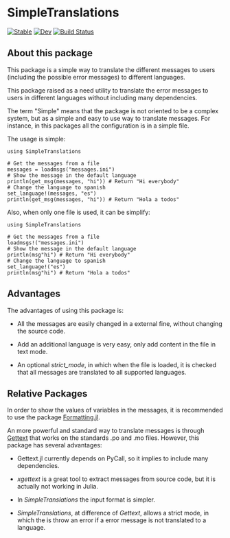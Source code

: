 # SimpleTranslations

[![Stable](https://img.shields.io/badge/docs-stable-blue.svg)](https://dmolina.github.io/SimpleTranslations.jl/stable)
[![Dev](https://img.shields.io/badge/docs-dev-blue.svg)](https://dmolina.github.io/SimpleTranslations.jl/dev)
[![Build Status](https://travis-ci.com/dmolina/SimpleTranslations.jl.svg?branch=master)](https://travis-ci.com/dmolina/SimpleTranslations.jl)

## About this package

This package is a simple way to translate the different messages to users
(including the possible error messages) to different languages.

This package raised as a need utility to translate the error messages to users
in different languages without including many dependencies.

The term "Simple" means that the package is not oriented to be a complex system,
but as a simple and easy to use way to translate messages. For instance, in this 
packages all the configuration is in a simple file.

The usage is simple: 

```
using SimpleTranslations

# Get the messages from a file
messages = loadmsgs("messages.ini")
# Show the message in the default language
println(get_msg(messages, "hi")) # Return "Hi everybody"
# Change the language to spanish 
set_language!(messages, "es")
println(get_msg(messages, "hi")) # Return "Hola a todos"
```

Also, when only one file is used, it can be simplify:

```
using SimpleTranslations

# Get the messages from a file
loadmsgs!("messages.ini")
# Show the message in the default language
println(msg"hi") # Return "Hi everybody"
# Change the language to spanish 
set_language!("es")
println(msg"hi") # Return "Hola a todos"
```

## Advantages 

The advantages of using this package is:

- All the messages are easily changed in a external fine, without changing the
  source code.
  
- Add an additional language is very easy, only add content in the file in text
  mode.
  
- An optional *strict_mode*, in which when the file is loaded, it is checked
  that all messages are translated to all supported languages.
  
## Relative Packages

In order to show the values of variables in the messages, it is recommended to 
use the package [Formatting.jl](https://github.com/JuliaIO/Formatting.jl).

An more powerful and standard way to translate messages is through
[Gettext](https://github.com/Julia-i18n/Gettext.jl) that works on the standards
.po and .mo files. However, this package has several advantages:

- Gettext.jl currently depends on PyCall, so it implies to include many
  dependencies. 
  
- *xgettext* is a great tool to extract messages from source code, but it is
  actually not working in Julia.

- In *SimpleTranslations* the input format is simpler.

- *SimpleTranslations*, at difference of *Gettext*, allows a strict mode, in
  which the is throw an error if a error message is not translated to a language.
